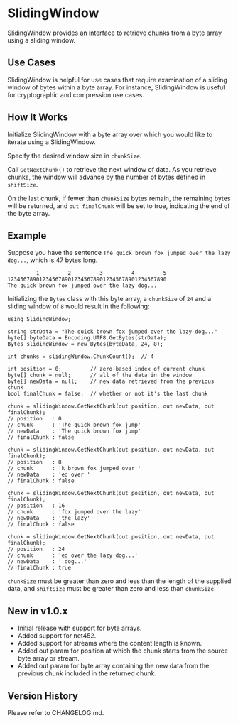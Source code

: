 # SlidingWindow

SlidingWindow provides an interface to retrieve chunks from a byte array using a sliding window.

## Use Cases

SlidingWindow is helpful for use cases that require examination of a sliding window of bytes within a byte array.  For instance, SlidingWindow is useful for cryptographic and compression use cases.

## How It Works

Initialize SlidingWindow with a byte array over which you would like to iterate using a SlidingWindow.

Specify the desired window size in ```chunkSize```.

Call ```GetNextChunk()``` to retrieve the next window of data.  As you retrieve chunks, the window will advance by the number of bytes defined in ```shiftSize```.

On the last chunk, if fewer than ```chunkSize``` bytes remain, the remaining bytes will be returned, and ```out finalChunk``` will be set to true, indicating the end of the byte array.

## Example

Suppose you have the sentence ```The quick brown fox jumped over the lazy dog...```, which is 47 bytes long.
```
         1         2         3         4         5
12345678901234567890123456789012345678901234567890
The quick brown fox jumped over the lazy dog...
```

Initializing the ```Bytes``` class with this byte array, a ```chunkSize``` of ```24``` and a sliding window of ```8``` would result in the following:

```
using SlidingWindow;

string strData = "The quick brown fox jumped over the lazy dog..."
byte[] byteData = Encoding.UTF8.GetBytes(strData);
Bytes slidingWindow = new Bytes(byteData, 24, 8);

int chunks = slidingWindow.ChunkCount();  // 4

int position = 0;         // zero-based index of current chunk
byte[] chunk = null;      // all of the data in the window
byte[] newData = null;    // new data retrieved from the previous chunk
bool finalChunk = false;  // whether or not it's the last chunk

chunk = slidingWindow.GetNextChunk(out position, out newData, out finalChunk);  
// position   : 0
// chunk      : 'The quick brown fox jump'
// newData    : 'The quick brown fox jump'
// finalChunk : false

chunk = slidingWindow.GetNextChunk(out position, out newData, out finalChunk);  
// position   : 8
// chunk      : 'k brown fox jumped over '
// newData    : 'ed over '
// finalChunk : false

chunk = slidingWindow.GetNextChunk(out position, out newData, out finalChunk);  
// position   : 16
// chunk      : 'fox jumped over the lazy'
// newData    : 'the lazy'
// finalChunk : false

chunk = slidingWindow.GetNextChunk(out position, out newData, out finalChunk);  
// position   : 24
// chunk      : 'ed over the lazy dog...'
// newData    : ' dog...'
// finalChunk : true
```

```chunkSize``` must be greater than zero and less than the length of the supplied data, and ```shiftSize``` must be greater than zero and less than ```chunkSize```.

## New in v1.0.x

- Initial release with support for byte arrays.
- Added support for net452.
- Added support for streams where the content length is known.
- Added out param for position at which the chunk starts from the source byte array or stream.
- Added out param for byte array containing the new data from the previous chunk included in the returned chunk.
 
## Version History

Please refer to CHANGELOG.md.

